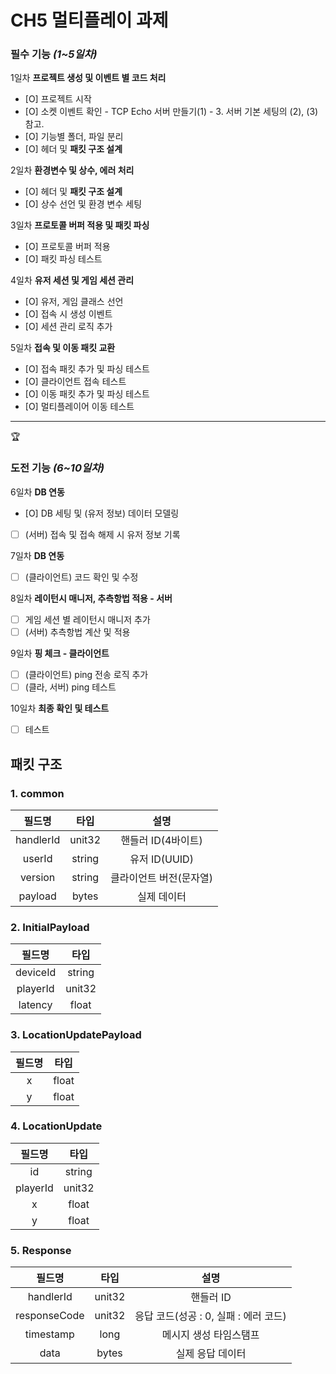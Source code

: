 # CH5 멀티플레이 과제

### **필수 기능 *(1~5일차)***

1일차 **프로젝트 생성 및 이벤트 별 코드 처리**

- [O]  프로젝트 시작
- [O]  소켓 이벤트 확인 - TCP Echo 서버 만들기(1) - 3. 서버 기본 세팅의 (2), (3) 참고.
- [O]  기능별 폴더, 파일 분리
- [O]  헤더 및 **패킷 구조 설계**

2일차 **환경변수 및 상수, 에러 처리**

- [O]  헤더 및 **패킷 구조 설계**
- [O]  상수 선언 및 환경 변수 세팅

3일차 **프로토콜 버퍼 적용 및 패킷 파싱**

- [O]  프로토콜 버퍼 적용
- [O]  패킷 파싱 테스트

4일차 **유저 세션 및 게임 세션 관리**

- [O]  유저, 게임 클래스 선언
- [O]  접속 시 생성 이벤트
- [O]  세션 관리 로직 추가

5일차 **접속 및 이동 패킷 교환**

- [O]  접속 패킷 추가 및 파싱 테스트
- [O]  클라이언트 접속 테스트
- [O]  이동 패킷 추가 및 파싱 테스트
- [O]  멀티플레이어 이동 테스트

---

<aside>
🏆

### **도전 기능 *(6~10일차)***

6일차 **DB 연동**

- [O]  DB 세팅 및 (유저 정보) 데이터 모델링
- [ ]  (서버) 접속 및 접속 해제 시 유저 정보 기록

7일차 **DB 연동**

- [ ]  (클라이언트) 코드 확인 및 수정

8일차 **레이턴시 매니저, 추측항법 적용 - 서버**

- [ ]  게임 세션 별 레이턴시 매니저 추가
- [ ]  (서버) 추측항법 계산 및 적용

9일차 **핑 체크 - 클라이언트**

- [ ]  (클라이언트) ping 전송 로직 추가
- [ ]  (클라, 서버) ping 테스트

10일차 **최종 확인 및 테스트**

- [ ]  테스트
</aside>

## 패킷 구조
### 1. common
|필드명|타입|설명|
|:---:|:---:|:---:|
|handlerId|unit32|핸들러 ID(4바이트)|
|userId|string|유저 ID(UUID)|
|version|string|클라이언트 버전(문자열)|
|payload|bytes|실제 데이터|

### 2. InitialPayload
|필드명|타입|
|:---:|:---:|
|deviceId|string|
|playerId|unit32|
|latency|float|

### 3. LocationUpdatePayload
|필드명|타입|
|:---:|:---:|
|x|float|
|y|float|

### 4. LocationUpdate
|필드명|타입|
|:---:|:---:|
|id|string|
|playerId|unit32|
|x|float|
|y|float|

### 5. Response
|필드명|타입|설명|
|:---:|:---:|:---:|
|handlerId|unit32|핸들러 ID|
|responseCode|unit32|응답 코드(성공 : 0, 실패 : 에러 코드)|
|timestamp|long|메시지 생성 타임스탬프|
|data|bytes|실제 응답 데이터|
